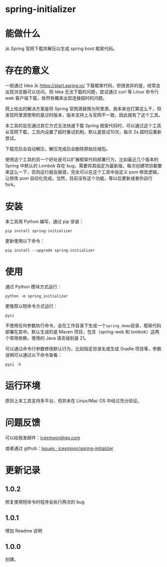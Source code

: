# spring-initializer

# 能做什么

从 Spring 官网下载并解压以生成 spring boot 框架代码。

# 存在的意义

一般通过 Idea 从 https://start.spring.io/ 下载框架代码，但很诡异的是，经常会出现浏览器可以访问，但 Idea 无法下载的问题，尝试通过 curl 等 Linux 命令行 web 客户端下载，依然有概率出现连接超时的问题。

网上给出的解决方案是将 Spring 官网源替换为阿里源，我本来也打算这么干，但发现阿里源使用的是过时版本，版本支持上与官网不一致，因此就有了这个工具。

本工具的旨在通过其它方式无法快速下载 Spring 框架代码时，可以通过这个工具从官网下载，工具内设置了超时重试机制，默认是尝试10次，每次 2s 超时后重新尝试。

下载完后会自动解压，解压完成后会删除原始压缩包。

使用这个工具的另一个好处是可以扩展框架代码部署行为，比如最近几个版本的 Spring 中默认的 Lombok 存在 bug，需要将其指定为最新版，每次创建项目都要来这么一下，否则运行就会报错，完全可以在这个工具中自定义 pom 修改逻辑，让修改 pom 自动化完成。当然，目前没有这个功能，等以后更新或者你自行 fork。

# 安装

本工具用 Python 编写，通过 pip 安装：

```
pip install spring-initializer
```

更新使用以下命令：

```
pip install --upgrade spring-initializer
```

# 使用

通过 Python 模块方式运行：

```
python -m spring_initializer
```

更推荐以短命令方式运行：

```
pysi
```

不使用任何参数执行命令，会在工作目录下生成一个`spring_demo`目录，框架代码部署在其中。默认生成的是 Maven 项目，包含（spring-web 和 lombok）这两个常用依赖，使用的 Java 语言级别是 21。

可以通过命令行参数修改默认行为，比如指定目录名或生成 Gradle 项目等，参数说明可以通过以下命令查看：

```
pysi -h
```

# 运行环境

原则上本工具支持多平台，但并未在 Linux/Mac OS 中经过充分验证。

# 问题反馈

可以给我发邮件：icexmoon@qq.com

或者通过 github：[Issues · icexmoon/spring-initializer](https://github.com/icexmoon/spring-initializer/issues)

# 更新记录

## 1.0.2

修复使用短命令时程序会执行两次的 bug

## 1.0.1

增加 Readme 说明

## 1.0.0

创建。

